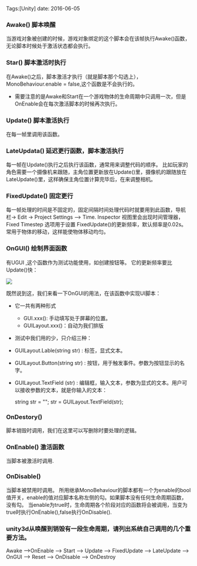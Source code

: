 

Tags:[Unity]  date: 2016-06-05



### Awake() 脚本唤醒
当游戏对象被创建的时候，游戏对象绑定的这个脚本会在该帧执行Awake()函数，无论脚本时候处于激活状态都会执行。



### Star() 脚本激活时执行
在Awake()之后，脚本激活才执行（就是脚本那个勾选上），MonoBehaviour.enable = false,这个函数是不会执行的。

* 需要注意的是Awake和Start在一个游戏物体的生命周期中只调用一次，但是OnEnable会在每次激活脚本的时候再次执行。

<!-- more -->

### Update() 脚本激活执行
在每一帧里调用该函数。

### LateUpdata() 延迟更行函数，脚本激活执行
每一帧在Update()执行之后执行该函数，通常用来调整代码的顺序。
比如玩家的角色需要一个摄像机来跟随，主角位置更新放在Update()里，摄像机的跟随放在LateUpdate()里，这样确保主角位置计算完毕后，在来调整相机。

### FixedUpdate() 固定更行
每一帧处理的时间是不固定的，固定间隔时间处理代码时就要用到此函数，导航栏-> Edit -> Project Settings —> Time. Inspector 视图里会出现时间管理器，Fixed Timestep 选项用于设置 FixedUpdate()的更新频率，默认频率是0.02s。常用于物体的移动，这样能使物体移动均匀。

### OnGUI() 绘制界面函数
有UGUI ,这个函数作为测试功能使用，如创建按钮等。
它的更新频率要比Update()快：

![](http://claymore.wang:5000/uploads/big/ca570d6ed6c01a7c2d6e2768b1b4607f.png)

既然说到这，我们来看一下OnGUI的用法，在该函数中实现UI脚本：
* 它一共有两种形式
  * GUI.xxx(): 手动填写处于屏幕的位置。
  * GUILayout.xxx()：自动为我们排版 
* 测试中我们用的少，只介绍三种：
* GUILayout.Lable(string str)  : 标签，显式文本。
* GUILayout.Button(string str) : 按钮，用于触发事件。参数为按钮显示的名字。
* GUILayout.TextField (str)    : 编辑框，输入文本，参数为显式的文本。用户可以接收参数的文本，就是你输入的文本：

  	string str = "";
    	  str = GUILayout.TextField(str);


### OnDestory()
脚本销毁时调用，我们在这里可以写删除时要处理的逻辑。

### OnEnable() 激活函数
当脚本被激活时调用.

### OnDisable() 
当脚本被禁用时调用。
所用继承MonoBehaviour的脚本都有一个为enable的bool值开关，enable的值对应脚本名称左侧的勾。如果脚本没有任何生命周期函数，没有勾。
当enable为true时，生命周期各个阶段对应的函数将会被调用，当变为true时执行OnEnable(),false执行OnDisable().



### unity3d从唤醒到销毁有一段生命周期，请列出系统自己调用的几个重要方法。
Awake –>OnEnable –> Start  –> Update –> FixedUpdate –> LateUpdate –> OnGUI –> Reset –> OnDisable –> OnDestroy